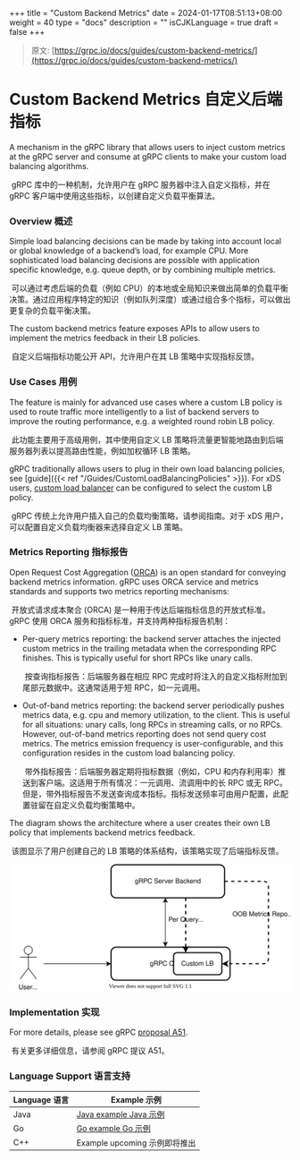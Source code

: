 +++
title = "Custom Backend Metrics"
date = 2024-01-17T08:51:13+08:00
weight = 40
type = "docs"
description = ""
isCJKLanguage = true
draft = false
+++

> 原文: [https://grpc.io/docs/guides/custom-backend-metrics/](https://grpc.io/docs/guides/custom-backend-metrics/)

# Custom Backend Metrics 自定义后端指标

A mechanism in the gRPC library that allows users to inject custom metrics at the gRPC server and consume at gRPC clients to make your custom load balancing algorithms.

​	gRPC 库中的一种机制，允许用户在 gRPC 服务器中注入自定义指标，并在 gRPC 客户端中使用这些指标，以创建自定义负载平衡算法。



### Overview 概述

Simple load balancing decisions can be made by taking into account local or global knowledge of a backend’s load, for example CPU. More sophisticated load balancing decisions are possible with application specific knowledge, e.g. queue depth, or by combining multiple metrics.

​	可以通过考虑后端的负载（例如 CPU）的本地或全局知识来做出简单的负载平衡决策。通过应用程序特定的知识（例如队列深度）或通过组合多个指标，可以做出更复杂的负载平衡决策。

The custom backend metrics feature exposes APIs to allow users to implement the metrics feedback in their LB policies.

​	自定义后端指标功能公开 API，允许用户在其 LB 策略中实现指标反馈。

### Use Cases 用例

The feature is mainly for advanced use cases where a custom LB policy is used to route traffic more intelligently to a list of backend servers to improve the routing performance, e.g. a weighted round robin LB policy.

​	此功能主要用于高级用例，其中使用自定义 LB 策略将流量更智能地路由到后端服务器列表以提高路由性能，例如加权循环 LB 策略。

gRPC traditionally allows users to plug in their own load balancing policies, see [guide]({{< ref "/Guides/CustomLoadBalancingPolicies" >}}). For xDS users, [custom load balancer](https://github.com/grpc/proposal/blob/master/A52-xds-custom-lb-policies.md) can be configured to select the custom LB policy.

​	gRPC 传统上允许用户插入自己的负载均衡策略，请参阅指南。对于 xDS 用户，可以配置自定义负载均衡器来选择自定义 LB 策略。

### Metrics Reporting 指标报告

Open Request Cost Aggregation ([ORCA](https://github.com/cncf/xds/blob/main/xds/data/orca/v3/orca_load_report.proto)) is an open standard for conveying backend metrics information. gRPC uses ORCA service and metrics standards and supports two metrics reporting mechanisms:

​	开放式请求成本聚合 (ORCA) 是一种用于传达后端指标信息的开放式标准。gRPC 使用 ORCA 服务和指标标准，并支持两种指标报告机制：

- Per-query metrics reporting: the backend server attaches the injected custom metrics in the trailing metadata when the corresponding RPC finishes. This is typically useful for short RPCs like unary calls.

  ​	按查询指标报告：后端服务器在相应 RPC 完成时将注入的自定义指标附加到尾部元数据中。这通常适用于短 RPC，如一元调用。

- Out-of-band metrics reporting: the backend server periodically pushes metrics data, e.g. cpu and memory utilization, to the client. This is useful for all situations: unary calls, long RPCs in streaming calls, or no RPCs. However, out-of-band metrics reporting does not send query cost metrics. The metrics emission frequency is user-configurable, and this configuration resides in the custom load balancing policy.

  ​	带外指标报告：后端服务器定期将指标数据（例如，CPU 和内存利用率）推送到客户端。这适用于所有情况：一元调用、流调用中的长 RPC 或无 RPC。但是，带外指标报告不发送查询成本指标。指标发送频率可由用户配置，此配置驻留在自定义负载均衡策略中。

The diagram shows the architecture where a user creates their own LB policy that implements backend metrics feedback.

​	该图显示了用户创建自己的 LB 策略的体系结构，该策略实现了后端指标反馈。



![gRPC backend metrics diagram](./CustomBackendMetrics_img/backend_metrics.svg)



### Implementation 实现

For more details, please see gRPC [proposal A51](https://github.com/grpc/proposal/blob/master/A51-custom-backend-metrics.md).

​	有关更多详细信息，请参阅 gRPC 提议 A51。

### Language Support 语言支持

| Language 语言 | Example 示例                                                 |
| ------------- | ------------------------------------------------------------ |
| Java          | [Java example Java 示例](https://github.com/grpc/grpc-java/tree/master/examples/example-orca) |
| Go            | [Go example Go 示例](https://github.com/grpc/grpc-go/tree/master/examples/features/orca) |
| C++           | Example upcoming 示例即将推出                                |
